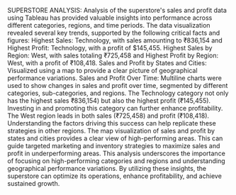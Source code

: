 SUPERSTORE ANALYSIS: Analysis of the superstore's sales and profit data using Tableau has provided valuable insights into performance across different categories, regions, and time periods. The data visualization revealed several key trends, supported by the following critical facts and figures: Highest Sales: Technology, with sales amounting to ₹836,154 and Highest Profit: Technology, with a profit of $145,455. Highest Sales by Region: West, with sales totaling ₹725,458 and Highest Profit by Region: West, with a profit of ₹108,418. Sales and Profit by States and Cities: Visualized using a map to provide a clear picture of geographical performance variations. Sales and Profit Over Time: Multiline charts were used to show changes in sales and profit over time, segmented by different categories, sub-categories, and regions. The Technology category not only has the highest sales ₹836,154) but also the highest profit (₹145,455). Investing in and promoting this category can further enhance profitability. The West region leads in both sales (₹725,458) and profit (₹108,418). Understanding the factors driving this success can help replicate these strategies in other regions. The map visualization of sales and profit by states and cities provides a clear view of high-performing areas. This can guide targeted marketing and inventory strategies to maximize sales and profit in underperforming areas. This analysis underscores the importance of focusing on high-performing categories and regions and understanding geographical performance variations. By utilizing these insights, the superstore can optimize its operations, enhance profitability, and achieve sustained growth.
